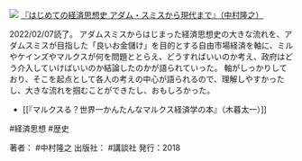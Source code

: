 [![](https://gyazo.com/5effd643c77431c597bfe5b6a601e232.jpg)](https://amzn.to/3gqnNqw)
[『はじめての経済思想史 アダム・スミスから現代まで』（中村隆之）](https://amzn.to/3gqnNqw)

2022/02/07読了。
アダムスミスからはじまった経済思想史の大きな流れを、アダムスミスが目指した「良いお金儲け」を目的とする自由市場経済を軸に、ミルやケインズやマルクスが何を問題ととらえ、どうすればいいのか考え、政府はどう介入していけばいいのか結論したのかが語られていった。
軸がしっかりしており、そこを起点として各人の考えの中心が語られるので、理解しやすかったし、大きな流れを掴むことができたし、おもしろかった。

- [[『マルクスる？世界一かんたんなマルクス経済学の本』（木暮太一）]]

#経済思想 #歴史

著者： #中村隆之
出版社： #講談社
発行：2018